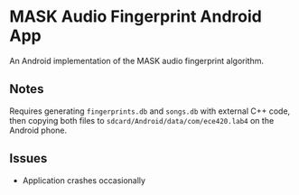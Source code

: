 # MASK Audio Fingerprint Android App

An Android implementation of the MASK audio fingerprint algorithm.

## Notes

Requires generating `fingerprints.db` and `songs.db` with external C++ code, then copying both files to `sdcard/Android/data/com/ece420.lab4` on the Android phone.

## Issues

* Application crashes occasionally
